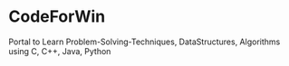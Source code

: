 # CodeForWin
Portal to Learn Problem-Solving-Techniques, DataStructures, Algorithms using C, C++, Java, Python
